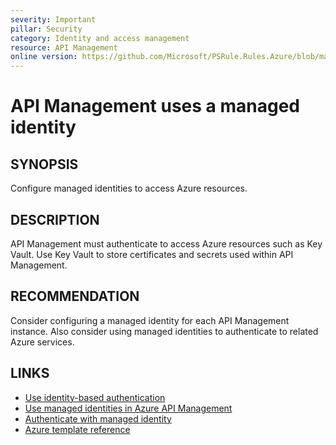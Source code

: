 ```yaml
---
severity: Important
pillar: Security
category: Identity and access management
resource: API Management
online version: https://github.com/Microsoft/PSRule.Rules.Azure/blob/main/docs/en/rules/Azure.APIM.ManagedIdentity.md
---
```


# API Management uses a managed identity

## SYNOPSIS

Configure managed identities to access Azure resources.

## DESCRIPTION

API Management must authenticate to access Azure resources such as Key Vault.
Use Key Vault to store certificates and secrets used within API Management.

## RECOMMENDATION

Consider configuring a managed identity for each API Management instance.
Also consider using managed identities to authenticate to related Azure services.

## LINKS

- [Use identity-based authentication](https://docs.microsoft.com/azure/architecture/framework/security/design-identity-authentication#use-identity-based-authentication)
- [Use managed identities in Azure API Management](https://docs.microsoft.com/azure/api-management/api-management-howto-use-managed-service-identity)
- [Authenticate with managed identity](https://docs.microsoft.com/azure/api-management/api-management-authentication-policies#ManagedIdentity)
- [Azure template reference](https://docs.microsoft.com/azure/templates/microsoft.apimanagement/2019-12-01/service#ApiManagementServiceIdentity)
